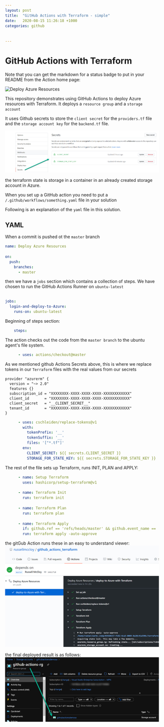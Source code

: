 ```yaml
---
layout: post
title:  "GitHub Actions with Terraform - simple"
date:   2020-08-15 11:26:18 +1000
categories: github


---
```


# GitHub Actions with Terraform

Note that you can get the markdown for a status badge to put in your README from the Action home page:

![Deploy Azure Resources](https://github.com/russellmccloy/github_actions_terraform/workflows/Deploy%20Azure%20Resources/badge.svg)

This repository demonstrates using GitHub Actions to deploy Azure resources with Terraform. It deploys a `resource group` and a `storage account`

It uses Github secrets to store the `client secret` for the `providers.tf` file and the `storage account key` for the `backend.tf` file.

![Secrets](/assets/secrets.jpg)

the terraform state is storage in a container in an already created storage account in Azure.

When you set up a GitHub action you need to put a `/.github/workflows/something.yaml` file in your solution

Following is an explanation of the `yaml` file in this solution.

## YAML

When a commit is pushed ot the `master` branch
```yaml
name: Deploy Azure Resources

on:
  push:
    branches:
      - master
```

then we have a `jobs` section which contains a collection of steps. 
We have chosen to run the GitHub Actions Runner on `ubuntu-latest`

```yaml

jobs:
  login-and-deploy-to-Azure:
    runs-on: ubuntu-latest
```

Beginning of steps section:
```yaml
    steps:
```

The action checks out the code from the `master branch` to the ubuntu agent's file system.

```yaml
      - uses: actions/checkout@master
```

As we mentioned github Actions Secrets above, this is where we replace tokens in our `Terraform` files with the real values from our secrets

```hcl
provider "azurerm" {
  version = "~> 2.0"
  features {}
  subscription_id = "XXXXXXXX-XXXX-XXXX-XXXX-XXXXXXXXXXXX"
  client_id       = "XXXXXXXX-XXXX-XXXX-XXXX-XXXXXXXXXXXX"
  client_secret   = "__CLIENT_SECRET__"
  tenant_id       = "XXXXXXXX-XXXX-XXXX-XXXX-XXXXXXXXXXXX"
}
```

```yaml
      - uses: cschleiden/replace-tokens@v1
        with:
          tokenPrefix: '__'
          tokenSuffix: '__'
          files: '["*.tf"]'
        env:
          CLIENT_SECRET: ${{ secrets.CLIENT_SECRET }}
          STORAGE_FOR_STATE_KEY: ${{ secrets.STORAGE_FOR_STATE_KEY }}
```

The rest of the file sets up Terraform, runs INIT, PLAN and APPLY:

```yaml
      - name: Setup Terraform
        uses: hashicorp/setup-terraform@v1

      - name: Terraform Init
        run: terraform init

      - name: Terraform Plan
        run: terraform plan

      - name: Terraform Apply
        if: github.ref == 'refs/heads/master' && github.event_name == 'push'
        run: terraform apply -auto-approve
```

the gitGub Action runs these in an easy to understand viewer:
![action_running](/assets/action_running.jpg)


the final deployed result is as follows:
![Deployed](/assets/az-sa-created.jpg)
